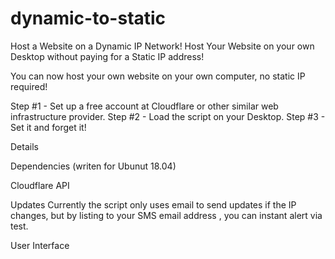 # dynamic-to-static
Host a Website on a Dynamic IP Network!
Host Your Website on your own Desktop without paying for a Static IP address!

You can now host your own website on your own computer, no static IP required!

Step #1 - Set up a free account at Cloudflare or other similar web infrastructure provider.
Step #2 - Load the script on your Desktop.
Step #3 - Set it and forget it!

Details

Dependencies
(writen for Ubunut 18.04)

Cloudflare API 

Updates
Currently the script only uses email to send updates if the IP changes, but by listing to your SMS email address , you can instant alert via test.

User Interface


